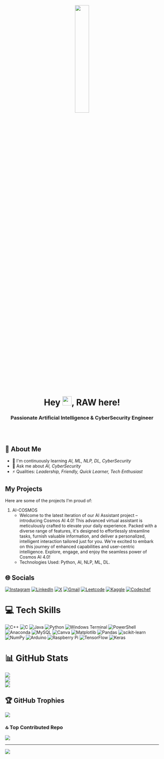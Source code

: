<h1 align="center">
  <a href="#">
    <img width="30%" height="auto" src="https://github.com/RAW-si18/RAW-si18/blob/main/raw_glitch.gif" height="175px"/>
  </a><br><br><br>
  <h1 align="center">Hey <img src="https://github.com/RAW-si18/RAW-si18/blob/main/star.gif" width="30px" height="30px" />, RAW here!<br>
  <h3 align="center">Passionate Artificial Intelligence & CyberSecurity Engineer</h3><br><br>
</h1>

## 👋 About Me

- 🌱 I'm continuously learning *AI, ML, NLP, DL, CyberSecurity*
- 💬 Ask me about *AI, CyberSecurity*
- ⚡ Qualities: *Leadership, Friendly, Quick Learner, Tech Enthusiast*

## My Projects

Here are some of the projects I'm proud of:

1. AI-COSMOS
   - Welcome to the latest iteration of our AI Assistant project – introducing Cosmos AI 4.0! This advanced virtual assistant is meticulously crafted to elevate your daily experience. Packed with a diverse range of features, it's designed to effortlessly streamline tasks, furnish valuable information, and deliver a personalized, intelligent interaction tailored just for you. We're excited to embark on this journey of enhanced capabilities and user-centric intelligence. Explore, engage, and enjoy the seamless power of Cosmos AI 4.0!
   - Technologies Used: Python, AI, NLP, ML, DL.

## 🌐 Socials

[![Instagram](https://img.shields.io/badge/Instagram-E4405F?style=for-the-badge&logo=instagram&logoColor=white)](https://instagram.com/raw_si18)
[![LinkedIn](https://img.shields.io/badge/LinkedIn-0077B5?style=for-the-badge&logo=linkedin&logoColor=white)](https://linkedin.com/in/ryanmadhuwala)
[![X](https://img.shields.io/badge/X-000000?style=for-the-badge&logo=x&logoColor=white)](https://x.com/RAWsi_18)
[![Gmail](https://img.shields.io/badge/Gmail-D14836?style=for-the-badge&logo=gmail&logoColor=white)](mailto:intelligencecosmos@gmail.com)
[![Leetcode](https://img.shields.io/badge/-LeetCode-FFA116?style=for-the-badge&logo=LeetCode&logoColor=black)](https://leetcode.com/RAW_si18)
[![Kaggle](https://img.shields.io/badge/Kaggle-20BEFF?style=for-the-badge&logo=Kaggle&logoColor=white)](https://www.kaggle.com/rawsi18)
[![Codechef](https://img.shields.io/badge/Codechef-%23B92B27.svg?&style=for-the-badge&logo=Codechef&logoColor=white)](https://www.codechef.com/users/raw_si18)

# 💻 Tech Skills

![C++](https://img.shields.io/badge/c++-%2300599C.svg?style=for-the-badge&logo=c%2B%2B&logoColor=white)
![C](https://img.shields.io/badge/c-%2300599C.svg?style=for-the-badge&logo=c&logoColor=white)
![Java](https://img.shields.io/badge/java-%23ED8B00.svg?style=for-the-badge&logo=openjdk&logoColor=white)
![Python](https://img.shields.io/badge/python-3670A0?style=for-the-badge&logo=python&logoColor=ffdd54)
![Windows Terminal](https://img.shields.io/badge/Windows%20Terminal-%234D4D4D.svg?style=for-the-badge&logo=windows-terminal&logoColor=white)
![PowerShell](https://img.shields.io/badge/PowerShell-%235391FE.svg?style=for-the-badge&logo=powershell&logoColor=white)
![Anaconda](https://img.shields.io/badge/Anaconda-%2344A833.svg?style=for-the-badge&logo=anaconda&logoColor=white)
![MySQL](https://img.shields.io/badge/mysql-%2300000f.svg?style=for-the-badge&logo=mysql&logoColor=white)
![Canva](https://img.shields.io/badge/Canva-%2300C4CC.svg?style=for-the-badge&logo=Canva&logoColor=white)
![Matplotlib](https://img.shields.io/badge/Matplotlib-%23ffffff.svg?style=for-the-badge&logo=Matplotlib&logoColor=black)
![Pandas](https://img.shields.io/badge/pandas-%23150458.svg?style=for-the-badge&logo=pandas&logoColor=white)
![scikit-learn](https://img.shields.io/badge/scikit--learn-%23F7931E.svg?style=for-the-badge&logo=scikit-learn&logoColor=white)
![NumPy](https://img.shields.io/badge/numpy-%23013243.svg?style=for-the-badge&logo=numpy&logoColor=white)
![Arduino](https://img.shields.io/badge/-Arduino-00979D?style=for-the-badge&logo=Arduino&logoColor=white)
![Raspberry Pi](https://img.shields.io/badge/-RaspberryPi-C51A4A?style=for-the-badge&logo=Raspberry-Pi)
![TensorFlow](https://img.shields.io/badge/TensorFlow-FF6F00?style=for-the-badge&logo=tensorflow&logoColor=white)
![Keras](https://img.shields.io/badge/Keras-FF0000?style=for-the-badge&logo=keras&logoColor=white)

# 📊 GitHub Stats

![](https://github-readme-stats.vercel.app/api?username=RAW-si18&theme=chartreuse-dark&hide_border=false&include_all_commits=true&count_private=false)<br/>
![](https://github-readme-streak-stats.herokuapp.com/?user=RAW-si18&theme=chartreuse-dark&hide_border=false)<br/>
![](https://github-readme-stats.vercel.app/api/top-langs/?username=RAW-si18&theme=chartreuse-dark&hide_border=false&include_all_commits=true&count_private=false&layout=compact)

## 🏆 GitHub Trophies

![](https://github-profile-trophy.vercel.app/?username=RAW-si18&theme=radical&no-frame=false&no-bg=true&margin-w=4)

### 🔝 Top Contributed Repo

![](https://github-contributor-stats.vercel.app/api?username=RAW-si18&limit=5&theme=radical&combine_all_yearly_contributions=true)

---

[![](https://visitcount.itsvg.in/api?id=RAW-si18&icon=2&color=8)](https://visitcount.itsvg.in)

<!-- Proudly created with GPRM ( https://gprm.itsvg.in ) -->
